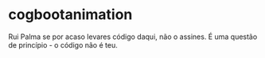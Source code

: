 # cogbootanimation

Rui Palma se por acaso levares código daqui, não o assines. É uma questão de princípio - o código não é teu.
